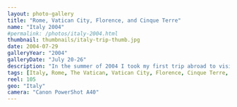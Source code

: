 ```yaml
---
layout: photo-gallery
title: "Rome, Vatican City, Florence, and Cinque Terre"
name: "Italy 2004"
#permalink: /photos/italy-2004.html
thumbnail: thumbnails/italy-trip-thumb.jpg
date: 2004-07-29
galleryYear: "2004"
galleryDate: "July 20-26"
description: "In the summer of 2004 I took my first trip abroad to visit the sites in and around Italy. My dad and I flew first to Rome, then traveled to The Vatican, drove to Florence and the coastal town of Manarola in the Cinque Terre region, and made a final pit stop in a little town called Pisa."
tags: [Italy, Rome, The Vatican, Vatican City, Florence, Cinque Terre, Manarola, Pisa]
reel: 105
geo: "Italy"
camera: "Canon PowerShot A40"
---
```

